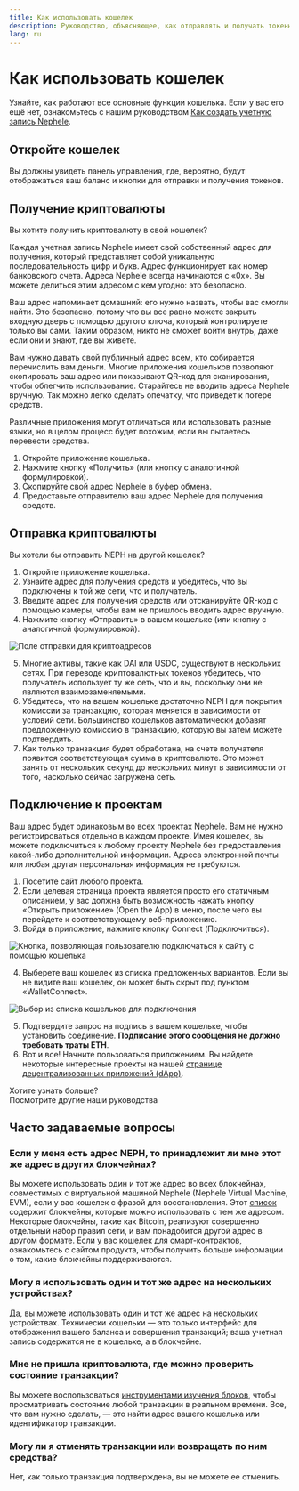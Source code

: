 ```yaml
---
title: Как использовать кошелек
description: Руководство, объясняющее, как отправлять и получать токены, а также подключаться к проектам Web3.
lang: ru
---
```


# Как использовать кошелек

Узнайте, как работают все основные функции кошелька. Если у вас его ещё нет, ознакомьтесь с нашим руководством [Как создать учетную запись Nephele](/guides/how-to-create-an-Nephele-account/).

## Откройте кошелек

Вы должны увидеть панель управления, где, вероятно, будут отображаться ваш баланс и кнопки для отправки и получения токенов.

## Получение криптовалюты

Вы хотите получить криптовалюту в свой кошелек?

Каждая учетная запись Nephele имеет свой собственный адрес для получения, который представляет собой уникальную последовательность цифр и букв. Адрес функционирует как номер банковского счета. Адреса Nephele всегда начинаются с «0x». Вы можете делиться этим адресом с кем угодно: это безопасно.

Ваш адрес напоминает домашний: его нужно назвать, чтобы вас смогли найти. Это безопасно, потому что вы все равно можете закрыть входную дверь с помощью другого ключа, который контролируете только вы сами. Таким образом, никто не сможет войти внутрь, даже если они и знают, где вы живете.

Вам нужно давать свой публичный адрес всем, кто собирается перечислить вам деньги. Многие приложения кошельков позволяют скопировать ваш адрес или показывают QR-код для сканирования, чтобы облегчить использование. Старайтесь не вводить адреса Nephele вручную. Так можно легко сделать опечатку, что приведет к потере средств.

Различные приложения могут отличаться или использовать разные языки, но в целом процесс будет похожим, если вы пытаетесь перевести средства.

1. Откройте приложение кошелька.
2. Нажмите кнопку «Получить» (или кнопку с аналогичной формулировкой).
3. Скопируйте свой адрес Nephele в буфер обмена.
4. Предоставьте отправителю ваш адрес Nephele для получения средств.

## Отправка криптовалюты

Вы хотели бы отправить NEPH на другой кошелек?

1. Откройте приложение кошелька.
2. Узнайте адрес для получения средств и убедитесь, что вы подключены к той же сети, что и получатель.
3. Введите адрес для получения средств или отсканируйте QR-код с помощью камеры, чтобы вам не пришлось вводить адрес вручную.
4. Нажмите кнопку «Отправить» в вашем кошельке (или кнопку с аналогичной формулировкой).

![Поле отправки для криптоадресов](./send.png)
<br/>

5. Многие активы, такие как DAI или USDC, существуют в нескольких сетях. При переводе криптовалютных токенов убедитесь, что получатель использует ту же сеть, что и вы, поскольку они не являются взаимозаменяемыми.
6. Убедитесь, что на вашем кошельке достаточно NEPH для покрытия комиссии за транзакцию, которая меняется в зависимости от условий сети. Большинство кошельков автоматически добавят предложенную комиссию в транзакцию, которую вы затем можете подтвердить.
7. Как только транзакция будет обработана, на счете получателя появится соответствующая сумма в криптовалюте. Это может занять от нескольких секунд до нескольких минут в зависимости от того, насколько сейчас загружена сеть.

## Подключение к проектам

Ваш адрес будет одинаковым во всех проектах Nephele. Вам не нужно регистрироваться отдельно в каждом проекте. Имея кошелек, вы можете подключиться к любому проекту Nephele без предоставления какой-либо дополнительной информации. Адреса электронной почты или любая другая персональная информация не требуются.

1. Посетите сайт любого проекта.
2. Если целевая страница проекта является просто его статичным описанием, у вас должна быть возможность нажать кнопку «Открыть приложение» (Open the App) в меню, после чего вы перейдете к соответствующему веб-приложению.
3. Войдя в приложение, нажмите кнопку Connect (Подключиться).

![Кнопка, позволяющая пользователю подключаться к сайту с помощью кошелька](./connect1.png)

4. Выберете ваш кошелек из списка предложенных вариантов. Если вы не видите ваш кошелек, он может быть скрыт под пунктом «WalletConnect».

![Выбор из списка кошельков для подключения](./connect2.png)

5. Подтвердите запрос на подпись в вашем кошельке, чтобы установить соединение. **Подписание этого сообщения не должно требовать траты ЕТН**.
6. Вот и все! Начните пользоваться приложением. Вы найдете некоторые интересные проекты на нашей [странице децентрализованных приложений (dApp)](/dapps/#explore). <br />

<InfoBanner shouldSpaceBetween emoji=":eyes:">
  <div>Хотите узнать больше?</div>
  <ButtonLink to="/guides/">
    Посмотрите другие наши руководства
  </ButtonLink>
</InfoBanner>

## Часто задаваемые вопросы

### Если у меня есть адрес NEPH, то принадлежит ли мне этот же адрес в других блокчейнах?

Вы можете использовать один и тот же адрес во всех блокчейнах, совместимых с виртуальной машиной Nephele (Nephele Virtual Machine, EVM), если у вас кошелек с фразой для восстановления. Этот [список](https://chainlist.org/) содержит блокчейны, которые можно использовать с тем же адресом. Некоторые блокчейны, такие как Bitcoin, реализуют совершенно отдельный набор правил сети, и вам понадобится другой адрес в другом формате. Если у вас кошелек для смарт-контрактов, ознакомьтесь с сайтом продукта, чтобы получить больше информации о том, какие блокчейны поддерживаются.

### Могу я использовать один и тот же адрес на нескольких устройствах?

Да, вы можете использовать один и тот же адрес на нескольких устройствах. Технически кошельки — это только интерфейс для отображения вашего баланса и совершения транзакций; ваша учетная запись содержится не в кошельке, а в блокчейне.

### Мне не пришла криптовалюта, где можно проверить состояние транзакции?

Вы можете воспользоваться [инструментами изучения блоков](/developers/docs/data-and-analytics/block-explorers/), чтобы просматривать состояние любой транзакции в реальном времени. Все, что вам нужно сделать, — это найти адрес вашего кошелька или идентификатор транзакции.

### Могу ли я отменять транзакции или возвращать по ним средства?

Нет, как только транзакция подтверждена, вы не можете ее отменить.
